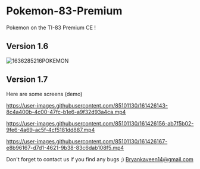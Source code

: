 # Pokemon-83-Premium
Pokemon on the TI-83 Premium CE !
## Version 1.6

![1636285216POKEMON](https://user-images.githubusercontent.com/85101130/147591399-f779c566-3d9c-4708-9eea-43768592f1b2.gif)


## Version 1.7
Here are some screens (demo)

https://user-images.githubusercontent.com/85101130/161426143-8c4a400b-4c00-47fc-b1e6-a9f32d93a4ca.mp4

https://user-images.githubusercontent.com/85101130/161426156-ab7f5b02-9fe6-4a69-ac5f-4cf5181dd887.mp4

https://user-images.githubusercontent.com/85101130/161426167-e8b96167-d7d1-4621-9b38-83c6dab108f5.mp4

Don't forget to contact us if you find any bugs ;)
Bryankaveen14@gmail.com
